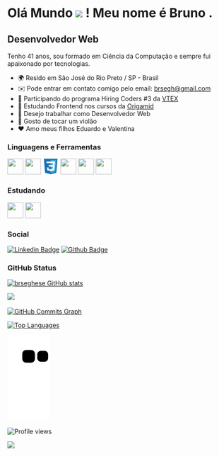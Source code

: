 # Olá Mundo <img src="https://media.giphy.com/media/hvRJCLFzcasrR4ia7z/giphy.gif" width="25px"> ! Meu nome é Bruno .

## Desenvolvedor Web

Tenho 41 anos, sou formado em Ciência da Computação e sempre fui apaixonado por tecnologias.

- 🌍 Resido em São José do Rio Preto / SP - Brasil
- ✉️ Pode entrar em contato comigo pelo email: [brsegh@gmail.com](mailto:brsegh@gmail.com)
- 🚀 Participando do programa Hiring Coders #3 da [VTEX](https://vtex.com/br-pt/)
- 🧠 Estudando Frontend nos cursos da [Origamid](https://www.origamid.com/)
- 🤝 Desejo trabalhar como Desenvolvedor Web
- 🎸​ Gosto de tocar um violão
- ❤️​ Amo meus filhos Eduardo e Valentina

### ​Linguagens e Ferramentas

<p align="left">
  <img src="https://raw.githubusercontent.com/danielcranney/readme-generator/main/public/icons/skills/javascript-colored.svg" width="36" height="36"/>
  <img src="https://raw.githubusercontent.com/danielcranney/readme-generator/main/public/icons/skills/html5-colored.svg" width="36" height="36"/>
  <img src="https://raw.githubusercontent.com/devicons/devicon/master/icons/css3/css3-original.svg" height="36" width="36">
  <img src="https://cdn.jsdelivr.net/gh/devicons/devicon/icons/git/git-original.svg" height="36" width="36">
  <img src="https://cdn.jsdelivr.net/gh/devicons/devicon/icons/figma/figma-original.svg" height="36" width="36">
  <img src="https://cdn.jsdelivr.net/gh/devicons/devicon/icons/markdown/markdown-original.svg" height="36" width="36">
</p>

### ​Estudando

<p align="left">
  <img src="https://cdn.jsdelivr.net/gh/devicons/devicon/icons/typescript/typescript-original.svg" width="36" height="36"/>
  <img src="https://cdn.jsdelivr.net/gh/devicons/devicon/icons/react/react-original.svg" width="36" height="36"/>
</p>

### Social

[![Linkedin Badge](https://img.shields.io/badge/LinkedIn-0077B5?style=for-the-badge&logo=linkedin&logoColor=white)](https://www.linkedin.com/in/brunoseghese/) [![Github Badge](https://img.shields.io/badge/GitHub-100000?style=for-the-badge&logo=github&logoColor=white)](https://github.com/brseghese)

### GitHub Status

  <a href="https://github.com/brseghese">
  <img src="https://github-readme-stats.vercel.app/api?username=brseghese&show_icons=true&hide=&count_private=true&title_color=3382ed&text_color=ffffff&icon_color=3382ed&bg_color=171717&hide_border=true&show_icons=true" alt="brseghese GitHub stats"/></a>

<a href="http://www.github.com/brseghese"><img src="https://github-readme-streak-stats.herokuapp.com/?user=brseghese&stroke=ffffff&background=171717&ring=3382ed&fire=3382ed&currStreakNum=ffffff&currStreakLabel=3382ed&sideNums=ffffff&sideLabels=ffffff&dates=ffffff&hide_border=true" /></a>

<a href="http://www.github.com/brseghese"><img src="https://activity-graph.herokuapp.com/graph?username=brseghese&bg_color=171717&color=ffffff&line=3382ed&point=ffffff&area_color=171717&area=true&hide_border=true&custom_title=GitHub%20Commits%20Graph" alt="GitHub Commits Graph" /></a>

<a href="https://github.com/brseghese" align="left"><img src="https://github-readme-stats.vercel.app/api/top-langs/?username=brseghese&layout=compact&title_color=3382ed&text_color=ffffff&icon_color=3382ed&bg_color=171717&hide_border=true&locale=en&custom_title=Top%20%Languages" alt="Top Languages" /></a>

<div>

![Snake animation](https://github.com/brseghese/brseghese/blob/output/github-contribution-grid-snake.svg)

</div>

![Profile views](https://gpvc.arturio.dev/brseghese)

<a href="https://www.buymeacoffee.com/brsegh"><img src="https://cdn.buymeacoffee.com/buttons/v2/default-yellow.png" width="200" /></a>
